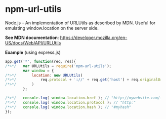 npm-url-utils
=============

Node.js - An implementation of URLUtils as described by MDN. Useful for emulating window.location on the server side.

**See MDN documentation**: https://developer.mozilla.org/en-US/docs/Web/API/URLUtils

**Example** (using express.js)
```javascript
app.get('*', function(req, res){
/*>*/	var URLUtils = require('npm-url-utils');
		var window = {
/*>*/		location: new URLUtils(
/*>*/			req.protocol + '://' + req.get('host') + req.originalUrl
/*>*/		)
		};

/*>*/	console.log( window.location.href ); // "http://mywebsite.com/index.jsx?foo=bar#myhash"
/*>*/	console.log( window.location.protocol ); // "http:"
/*>*/	console.log( window.location.hash ); // "#myhash"
});
```
